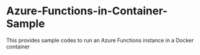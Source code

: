 # Azure-Functions-in-Container-Sample
This provides sample codes to run an Azure Functions instance in a Docker container
